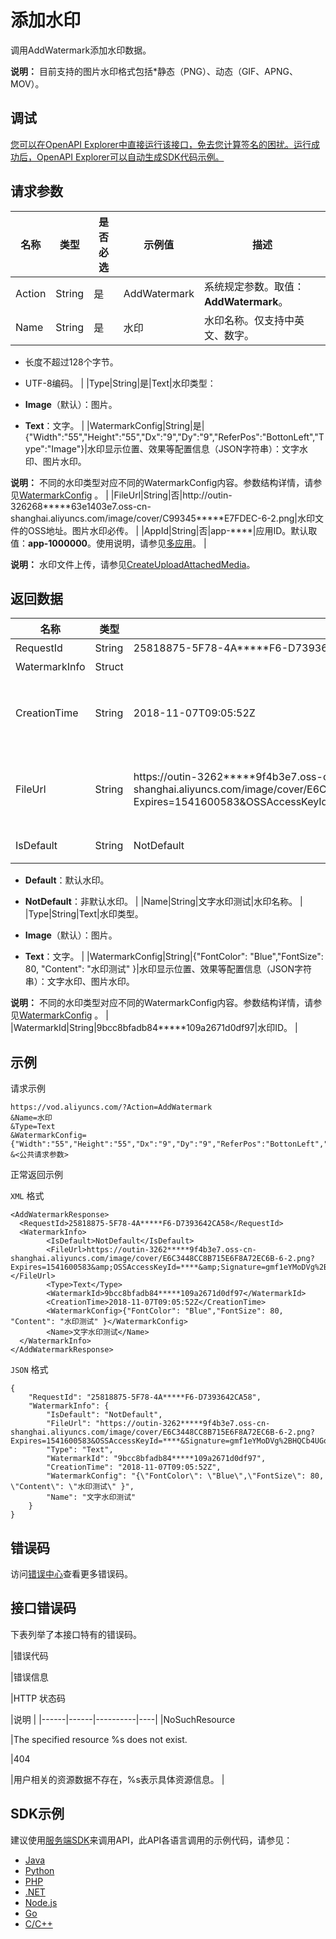 # 添加水印

调用AddWatermark添加水印数据。

**说明：** 目前支持的图片水印格式包括\*静态（PNG）、动态（GIF、APNG、MOV）。

## 调试

[您可以在OpenAPI Explorer中直接运行该接口，免去您计算签名的困扰。运行成功后，OpenAPI Explorer可以自动生成SDK代码示例。](https://api.aliyun.com/#product=vod&api=AddWatermark&type=RPC&version=2017-03-21)

## 请求参数

|名称|类型|是否必选|示例值|描述|
|--|--|----|---|--|
|Action|String|是|AddWatermark|系统规定参数。取值：**AddWatermark**。 |
|Name|String|是|水印|水印名称。仅支持中英文、数字。

 -   长度不超过128个字节。
-   UTF-8编码。 |
|Type|String|是|Text|水印类型：

 -   **Image**（默认）：图片。
-   **Text**：文字。 |
|WatermarkConfig|String|是|\{"Width":"55","Height":"55","Dx":"9","Dy":"9","ReferPos":"BottonLeft","Type":"Image"\}|水印显示位置、效果等配置信息（JSON字符串）：文字水印、图片水印。

 **说明：** 不同的水印类型对应不同的WatermarkConfig内容。参数结构详情，请参见[WatermarkConfig](~~98618~~) 。 |
|FileUrl|String|否|http://outin-326268\*\*\*\*\*63e1403e7.oss-cn-shanghai.aliyuncs.com/image/cover/C99345\*\*\*\*\*E7FDEC-6-2.png|水印文件的OSS地址。图片水印必传。 |
|AppId|String|否|app-\*\*\*\*|应用ID。默认取值：**app-1000000**。使用说明，请参见[多应用](~~113600~~)。 |

**说明：** 水印文件上传，请参见[CreateUploadAttachedMedia](~~98467~~)。

## 返回数据

|名称|类型|示例值|描述|
|--|--|---|--|
|RequestId|String|25818875-5F78-4A\*\*\*\*\*F6-D7393642CA58|请求ID。 |
|WatermarkInfo|Struct| |水印信息。 |
|CreationTime|String|2018-11-07T09:05:52Z|水印创建时间。格式为：*yyyy-MM-dd*T*HH:mm:ss*Z（UTC时间）。 |
|FileUrl|String|https://outin-3262\*\*\*\*\*9f4b3e7.oss-cn-shanghai.aliyuncs.com/image/cover/E6C3448CC8B715E6F8A72EC6B-6-2.png?Expires=1541600583&OSSAccessKeyId=\*\*\*\*&Signature=gmf1eYMoDVg%2BHQCb4UGozBW\*\*\*\*|水印文件URL（OSS地址或CDN地址），文字水印没有文件地址信息。 |
|IsDefault|String|NotDefault|是否是默认水印：

 -   **Default**：默认水印。
-   **NotDefault**：非默认水印。 |
|Name|String|文字水印测试|水印名称。 |
|Type|String|Text|水印类型。

 -   **Image**（默认）：图片。
-   **Text**：文字。 |
|WatermarkConfig|String|\{"FontColor": "Blue","FontSize": 80, "Content": "水印测试" \}|水印显示位置、效果等配置信息（JSON字符串）：文字水印、图片水印。

 **说明：** 不同的水印类型对应不同的WatermarkConfig内容。参数结构详情，请参见[WatermarkConfig](~~98618~~) 。 |
|WatermarkId|String|9bcc8bfadb84\*\*\*\*\*109a2671d0df97|水印ID。 |

## 示例

请求示例

```
https://vod.aliyuncs.com/?Action=AddWatermark
&Name=水印
&Type=Text
&WatermarkConfig={"Width":"55","Height":"55","Dx":"9","Dy":"9","ReferPos":"BottonLeft","Type":"Image"}
&<公共请求参数>
```

正常返回示例

`XML` 格式

```
<AddWatermarkResponse>
  <RequestId>25818875-5F78-4A*****F6-D7393642CA58</RequestId>
  <WatermarkInfo>
        <IsDefault>NotDefault</IsDefault>
        <FileUrl>https://outin-3262*****9f4b3e7.oss-cn-shanghai.aliyuncs.com/image/cover/E6C3448CC8B715E6F8A72EC6B-6-2.png?Expires=1541600583&amp;OSSAccessKeyId=****&amp;Signature=gmf1eYMoDVg%2BHQCb4UGozBW****</FileUrl>
        <Type>Text</Type>
        <WatermarkId>9bcc8bfadb84*****109a2671d0df97</WatermarkId>
        <CreationTime>2018-11-07T09:05:52Z</CreationTime>
        <WatermarkConfig>{"FontColor": "Blue","FontSize": 80, "Content": "水印测试" }</WatermarkConfig>
        <Name>文字水印测试</Name>
  </WatermarkInfo>
</AddWatermarkResponse>
```

`JSON` 格式

```
{
	"RequestId": "25818875-5F78-4A*****F6-D7393642CA58",
	"WatermarkInfo": {
		"IsDefault": "NotDefault",
		"FileUrl": "https://outin-3262*****9f4b3e7.oss-cn-shanghai.aliyuncs.com/image/cover/E6C3448CC8B715E6F8A72EC6B-6-2.png?Expires=1541600583&OSSAccessKeyId=****&Signature=gmf1eYMoDVg%2BHQCb4UGozBW****",
		"Type": "Text",
		"WatermarkId": "9bcc8bfadb84*****109a2671d0df97",
		"CreationTime": "2018-11-07T09:05:52Z",
		"WatermarkConfig": "{\"FontColor\": \"Blue\",\"FontSize\": 80, \"Content\": \"水印测试\" }",
		"Name": "文字水印测试"
	}
}
```

## 错误码

访问[错误中心](https://error-center.aliyun.com/status/product/vod)查看更多错误码。

## 接口错误码

下表列举了本接口特有的错误码。

|错误代码

|错误信息

|HTTP 状态码

|说明 |
|------|------|----------|----|
|NoSuchResource

|The specified resource %s does not exist.

|404

|用户相关的资源数据不存在，%s表示具体资源信息。 |

## SDK示例

建议使用[服务端SDK](~~101789~~)来调用API，此API各语言调用的示例代码，请参见：

-   [Java](~~61063~~)
-   [Python](~~61054~~)
-   [PHP](~~61069~~)
-   [.NET](~~84750~~)
-   [Node.js](~~101396~~)
-   [Go](~~101411~~)
-   [C/C++](~~101261~~)

